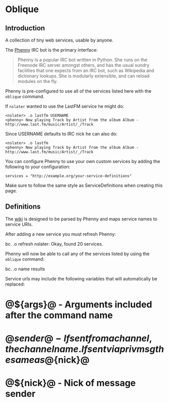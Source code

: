 Oblique
=======

Introduction
------------

A collection of tiny web services, usable by anyone.

The [Phenny](http://inamidst.com/phenny/) IRC bot is the primary interface:

> Phenny is a popular IRC bot written in Python. She runs on the Freenode IRC server amongst others, and has the usual sundry facilities that one expects from an IRC bot, such as Wikipedia and dictionary lookups. She is modularly extensible, and can reload modules on the fly.

Phenny is pre-configured to use all of the services listed here with the `oblique` command.

If `nslater` wanted to use the LastFM service he might do:

    <nslater> .o lastfm USERNAME
    <phenny> Now playing Track by Artist from the album Album - http://www.last.fm/music/Artist/_/Track

Since USERNAME defaults to IRC nick he can also do:

    <nslater> .o lastfm
    <phenny> Now playing Track by Artist from the album Album - http://www.last.fm/music/Artist/_/Track

You can configure Phenny to use your own custom services by adding the following to your configuration:

    services = "http://example.org/your-service-definitions"

Make sure to follow the same style as ServiceDefinitions when creating this page.

Definitions
------------

The [wiki](http://wiki.github.com/nslater/oblique/)  is designed to be parsed by Phenny and maps service names to service URIs.

After adding a new service you must refresh Phenny:

bc. <nslater> .o refresh
<phenny> nslater: Okay, found 20 services.

Phenny will now be able to call any of the services listed by using the `oblique` command:

bc. <nslater> .o name
<phenny> results

Service urls may include the following variables that will automatically be replaced:

  # @${args}@ - Arguments included after the command name
  # @${sender}@ - If sent from a channel, the channel name. If sent via privmsg the same as @${nick}@
  # @${nick}@ - Nick of message sender
